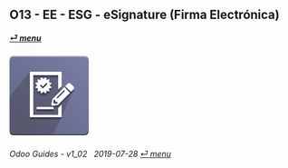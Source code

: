 ## O13 - EE - ESG - eSignature (Firma Electrónica)
#### [_&#x23CE; menu_](/en-uk/o13/ee/en-uk-o13-ee-guides-menu.md)  
### ![esg](/doc/img/website_sign.png) 
	
###### Odoo Guides - v1_02 &nbsp; 2019-07-28  [_&#x23CE; menu_](/en-uk/o13/ee/en-uk-o13-ee-guides-menu.md)  
